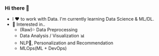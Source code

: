 ### Hi there 👋
- I ❤ to work with Data. I'm currently learning Data Science & ML/DL. <!--I want to work as a data scientist.-->
- 🤩 Interested in..
    - (Raw)💦 Data Preprocessing
    - Data Analysis / Visualization 📊
    - NLP💬, Personalization and Recommendation
    - MLOps(ML + DevOps)
    
<!--
**joniekwon/joniekwon** is a ✨ _special_ ✨ repository because its `README.md` (this file) appears on your GitHub profile.

Here are some ideas to get you started:

- 🔭 I’m currently working on ...
- 🌱 I’m currently learning ...
- 👯 I’m looking to collaborate on ...
- 🤔 I’m looking for help with ...
- 💬 Ask me about ...
- 📫 How to reach me: ...
- 😄 Pronouns: ...
- ⚡ Fun fact: ...
-->

